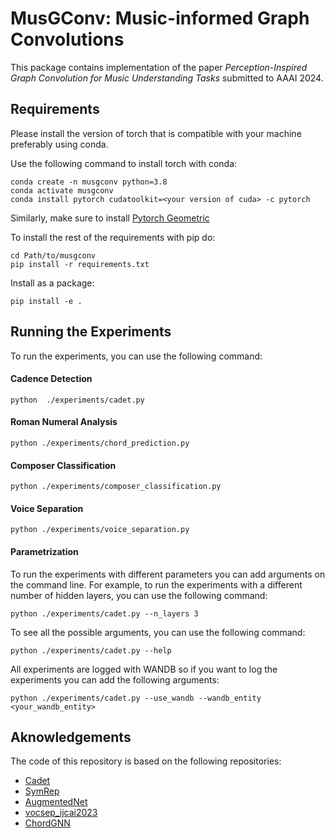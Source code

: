 # MusGConv: Music-informed Graph Convolutions 

This package contains implementation of the paper _Perception-Inspired Graph Convolution for Music Understanding Tasks_
submitted to AAAI 2024.

## Requirements

Please install the version of torch that is compatible with your machine preferably using conda.

Use the following command to install torch with conda:
```shell
conda create -n musgconv python=3.8
conda activate musgconv
conda install pytorch cudatoolkit=<your version of cuda> -c pytorch
```
Similarly, make sure to install [Pytorch Geometric](https://pytorch-geometric.readthedocs.io/en/latest/install/installation.html)


To install the rest of the requirements with pip do:
```shell
cd Path/to/musgconv
pip install -r requirements.txt
```

Install as a package:
```shell
pip install -e .
```

## Running the Experiments

To run the experiments, you can use the following command:

#### Cadence Detection

```shell
python  ./experiments/cadet.py
```

#### Roman Numeral Analysis

```shell
python ./experiments/chord_prediction.py
```

#### Composer Classification
    
```shell
python ./experiments/composer_classification.py
```

#### Voice Separation

```shell
python ./experiments/voice_separation.py
```

#### Parametrization

To run the experiments with different parameters you can add arguments on the command line. For example, to run the experiments with a different number of hidden layers, you can use the following command: 

```shell
python ./experiments/cadet.py --n_layers 3
```

To see all the possible arguments, you can use the following command:

```shell
python ./experiments/cadet.py --help
```

All experiments are logged with WANDB so if you want to log the experiments you can add the following arguments:

```shell
python ./experiments/cadet.py --use_wandb --wandb_entity <your_wandb_entity>
```


## Aknowledgements

The code of this repository is based on the following repositories:
- [Cadet](https://github.com/manoskary/cadet)
- [SymRep](https://github.com/anusfoil/SymRep)
- [AugmentedNet](https://github.com/napulen/AugmentedNet)
- [vocsep_ijcai2023](https://github.com/manoskary/vocsep_ijcai2023)
- [ChordGNN](https://github.com/manoskary/chordgnn)
